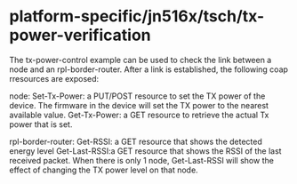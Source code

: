 # platform-specific/jn516x/tsch/tx-power-verification

The tx-power-control example can be used to check the link between a node and an rpl-border-router.
After a link is established, the following coap rresources are exposed:

node:
Set-Tx-Power: a PUT/POST resource to set the TX power of the device. The firmware in the device will set the
              TX power to the nearest available value.
Get-Tx-Power: a GET resource to retrieve the actual Tx power that is set. 


rpl-border-router:
Get-RSSI:     a GET resource that shows the detected energy level
Get-Last-RSSI:a GET resource that shows the RSSI of the last received packet. When there is only 1 node, Get-Last-RSSI will
              show the effect of changing the TX power level on that node.
